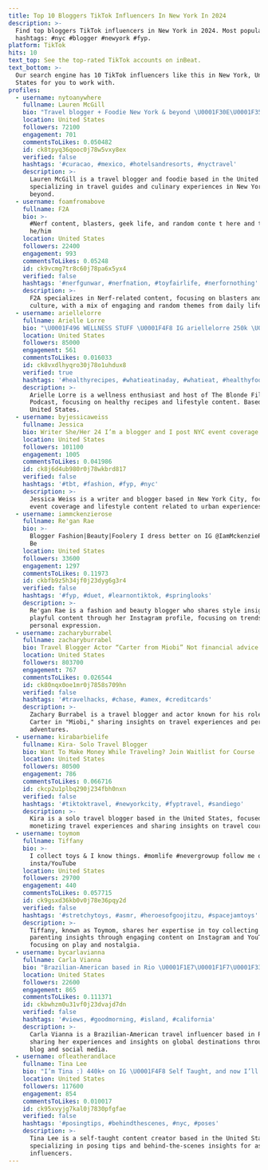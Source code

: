 ```yaml
---
title: Top 10 Bloggers TikTok Influencers In New York In 2024
description: >-
  Find top bloggers TikTok influencers in New York in 2024. Most popular
  hashtags: #nyc #blogger #newyork #fyp.
platform: TikTok
hits: 10
text_top: See the top-rated TikTok accounts on inBeat.
text_bottom: >-
  Our search engine has 10 TikTok influencers like this in New York, United
  States for you to work with.
profiles:
  - username: nytoanywhere
    fullname: Lauren McGill
    bio: "Travel blogger + Foodie New York & beyond \U0001F30E\U0001F355 ⬇️ Tulum Guide"
    location: United States
    followers: 72100
    engagement: 701
    commentsToLikes: 0.050482
    id: ck8tpyq36qooc0j78w5vxy8ex
    verified: false
    hashtags: '#curacao, #mexico, #hotelsandresorts, #nyctravel'
    description: >-
      Lauren McGill is a travel blogger and foodie based in the United States,
      specializing in travel guides and culinary experiences in New York and
      beyond.
  - username: foamfromabove
    fullname: F2A
    bio: >-
      #Nerf content, blasters, geek life, and random conte t here and there.
      he/him
    location: United States
    followers: 22400
    engagement: 993
    commentsToLikes: 0.05248
    id: ck9vcmg7tr8c60j78pa6x5yx4
    verified: false
    hashtags: '#nerfgunwar, #nerfnation, #toyfairlife, #nerfornothing'
    description: >-
      F2A specializes in Nerf-related content, focusing on blasters and geek
      culture, with a mix of engaging and random themes from daily life.
  - username: ariellelorre
    fullname: Arielle Lorre
    bio: "\U0001F496 WELLNESS STUFF \U0001F4F8 IG ariellelorre 250k \U0001F970 \U0001F399 The Blonde Files Podcast"
    location: United States
    followers: 85000
    engagement: 561
    commentsToLikes: 0.016033
    id: ck8vxdlhyqro30j78o1uhdux8
    verified: true
    hashtags: '#healthyrecipes, #whatieatinaday, #whatieat, #healthyfood'
    description: >-
      Arielle Lorre is a wellness enthusiast and host of The Blonde Files
      Podcast, focusing on healthy recipes and lifestyle content. Based in the
      United States.
  - username: byjessicaweiss
    fullname: Jessica
    bio: Writer She/Her 24 I’m a blogger and I post NYC event coverage
    location: United States
    followers: 101100
    engagement: 1005
    commentsToLikes: 0.041986
    id: ck8j6d4ub980r0j78wkbrd817
    verified: false
    hashtags: '#tbt, #fashion, #fyp, #nyc'
    description: >-
      Jessica Weiss is a writer and blogger based in New York City, focusing on
      event coverage and lifestyle content related to urban experiences.
  - username: iammckenzierose
    fullname: Re'gan Rae
    bio: >-
      Blogger Fashion|Beauty|Foolery I dress better on IG @IamMckenzieRose Shop
      Be
    location: United States
    followers: 33600
    engagement: 1297
    commentsToLikes: 0.11973
    id: ckbfb9z5h34jf0j23dyg6g3r4
    verified: false
    hashtags: '#fyp, #duet, #learnontiktok, #springlooks'
    description: >-
      Re'gan Rae is a fashion and beauty blogger who shares style insights and
      playful content through her Instagram profile, focusing on trends and
      personal expression.
  - username: zacharyburrabel
    fullname: zacharyburrabel
    bio: Travel Blogger Actor “Carter from Miobi” Not financial advice God Bless
    location: United States
    followers: 803700
    engagement: 767
    commentsToLikes: 0.026544
    id: ck80nqx0oe1mr0j7858s709hn
    verified: false
    hashtags: '#travelhacks, #chase, #amex, #creditcards'
    description: >-
      Zachary Burrabel is a travel blogger and actor known for his role as
      Carter in "Miobi," sharing insights on travel experiences and personal
      adventures.
  - username: kirabarbielife
    fullname: Kira- Solo Travel Blogger
    bio: Want To Make Money While Traveling? Join Waitlist for Course ⬇️
    location: United States
    followers: 80500
    engagement: 786
    commentsToLikes: 0.066716
    id: ckcp2u1plbq290j234fbh0nxn
    verified: false
    hashtags: '#tiktoktravel, #newyorkcity, #fyptravel, #sandiego'
    description: >-
      Kira is a solo travel blogger based in the United States, focused on
      monetizing travel experiences and sharing insights on travel courses.
  - username: toymom
    fullname: Tiffany
    bio: >-
      I collect toys & I know things. #momlife #nevergrowup follow me on
      insta/YouTube
    location: United States
    followers: 29700
    engagement: 440
    commentsToLikes: 0.057715
    id: ck9gsxd36kb0v0j78e36pqy2d
    verified: false
    hashtags: '#stretchytoys, #asmr, #heroesofgoojitzu, #spacejamtoys'
    description: >-
      Tiffany, known as Toymom, shares her expertise in toy collecting and
      parenting insights through engaging content on Instagram and YouTube,
      focusing on play and nostalgia.
  - username: bycarlavianna
    fullname: Carla Vianna
    bio: "Brazilian-American based in Rio \U0001F1E7\U0001F1F7\U0001F334 travel with me • viaje comigo blog:"
    location: United States
    followers: 22600
    engagement: 865
    commentsToLikes: 0.111371
    id: ckbwhzm0u31vf0j23dvajd7dn
    verified: false
    hashtags: '#views, #goodmorning, #island, #california'
    description: >-
      Carla Vianna is a Brazilian-American travel influencer based in Rio,
      sharing her experiences and insights on global destinations through her
      blog and social media.
  - username: ofleatherandlace
    fullname: Tina Lee
    bio: "I’m Tina :) 440k+ on IG \U0001F4F8 Self Taught, and now I’ll teach you!"
    location: United States
    followers: 117600
    engagement: 854
    commentsToLikes: 0.010017
    id: ck95xvyjg7kal0j7830pfgfae
    verified: false
    hashtags: '#posingtips, #behindthescenes, #nyc, #poses'
    description: >-
      Tina Lee is a self-taught content creator based in the United States,
      specializing in posing tips and behind-the-scenes insights for aspiring
      influencers.
---
```


